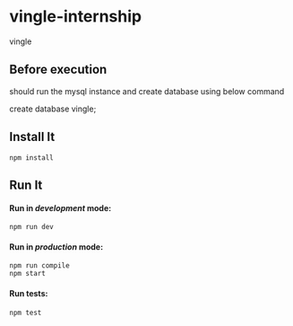 # vingle-internship

vingle

## Before execution

should run the mysql instance and create database using below command

create database vingle;

## Install It
```
npm install
```

## Run It
#### Run in *development* mode:

```
npm run dev
```

#### Run in *production* mode:

```
npm run compile
npm start
```

#### Run tests:

```
npm test
```
